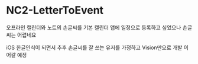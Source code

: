 # NC2-LetterToEvent

오프라인 캘린더와 노트의 손글씨를 기본 캘린더 앱에 일정으로 등록하고 싶었으나
손글씨는 어렵네요

iOS 한글인식이 되면서 추후 손글씨를 잘 쓰는 유저를 가정하고 Vision만으로 개발 이어갈 예정
